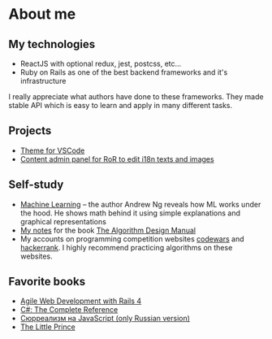 # About me

## My technologies

- ReactJS with optional redux, jest, postcss, etc...
- Ruby on Rails as one of the best backend frameworks and it's infrastructure

I really appreciate what authors have done to these frameworks.
They made stable API which is easy to learn and apply in many different tasks.

## Projects

- [Theme for VSCode](https://github.com/wwju/vscode-theme-c64)
- [Content admin panel for RoR to edit i18n texts and images](https://github.com/wwju/edit_i18n_database_translations)

## Self-study

- [Machine Learning](https://www.coursera.org/account/accomplishments/records/FRHXZVLKLKY8) – the author Andrew Ng reveals how ML works under the hood. He shows math behind it using simple explanations and graphical representations
- [My notes](https://github.com/wwju/algorithm_design_manual) for the book [The Algorithm Design Manual](https://www.amazon.com/Algorithm-Design-Manual-Steven-Skiena/dp/1849967202)
- My accounts on programming competition websites [codewars](codewars.com/users/wwju) and [hackerrank](hackerrank.com/wwjurew1). I highly recommend practicing algorithms on these websites.
  
## Favorite books

- [Agile Web Development with Rails 4](https://pragprog.com/book/rails4/agile-web-development-with-rails-4)
- [C#: The Complete Reference](https://www.amazon.com/Complete-Reference-Osborne/dp/0072134852/ref=la_B001H6PSMG_1_27?s=books&ie=UTF8&qid=1504877533&sr=1-27&refinements=p_82%3AB001H6PSMG)
- [Сюрреализм на JavaScript (only Russian version)](https://bakhirev.biz/book/)
- [The Little Prince](https://en.wikipedia.org/wiki/The_Little_Prince)  

